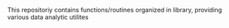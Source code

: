 This repositoriy contains functions/routines organized in library, providing various data analytic utilites
